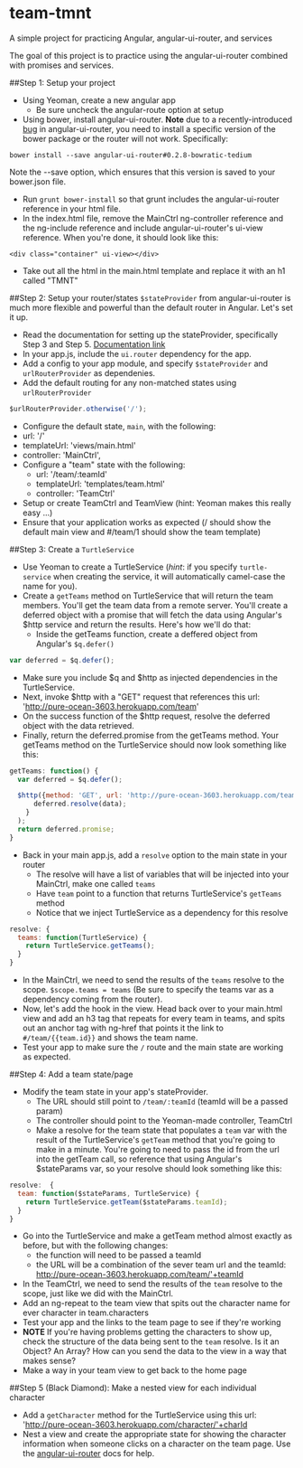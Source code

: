 team-tmnt
=========

A simple project for practicing Angular, angular-ui-router, and services

The goal of this project is to practice using the angular-ui-router combined with promises and services.

##Step 1: Setup your project
* Using Yeoman, create a new angular app
  * Be sure uncheck the angular-route option at setup
* Using bower, install angular-ui-router. **Note** due to a recently-introduced [bug](https://github.com/angular-ui/ui-router/commit/ccdab193315f304eb3be5f5b97c47a926c79263e) in angular-ui-router, you need to install a specific version of the bower package or the router will not work. Specifically:

```
bower install --save angular-ui-router#0.2.8-bowratic-tedium
```

Note the --save option, which ensures that this version is saved to your bower.json file.
* Run `grunt bower-install` so that grunt includes the angular-ui-router reference in your html file.
* In the index.html file, remove the MainCtrl ng-controller reference and the ng-include reference and include angular-ui-router's ui-view reference. When you're done, it should look like this:

```
<div class="container" ui-view></div>
```
* Take out all the html in the main.html template and replace it with an h1 called "TMNT"

##Step 2: Setup your router/states
`$stateProvider` from angular-ui-router is much more flexible and powerful than the default router in Angular. Let's set it up.
* Read the documentation for setting up the stateProvider, specifically Step 3 and Step 5. [Documentation link](https://github.com/angular-ui/ui-router#nested-states--views)
* In your app.js, include the `ui.router` dependency for the app.
* Add a config to your app module, and specify `$stateProvider` and `urlRouterProvider` as dependenies.
* Add the default routing for any non-matched states using `urlRouterProvider`

```javascript
$urlRouterProvider.otherwise('/');
```
* Configure the default state, `main`, with the following:
 * url: '/'
 * templateUrl: 'views/main.html'
 * controller: 'MainCtrl',
* Configure a "team" state with the following:
  * url: '/team/:teamId' 
  * templateUrl: 'templates/team.html'
  * controller: 'TeamCtrl'
* Setup or create TeamCtrl and TeamView (hint: Yeoman makes this really easy ...)
* Ensure that your application works as expected (/ should show the default main view and #/team/1 should show the team template)

##Step 3: Create a `TurtleService`
* Use Yeoman to create a TurtleService (*hint*: if you specify `turtle-service` when creating the service, it will automatically camel-case the name for you).
* Create a `getTeams` method on TurtleService that will return the team members. You'll get the team data from a remote server. You'll create a deferred object with a promise that will fetch the data using Angular's $http service and return the results. Here's how we'll do that:
  * Inside the getTeams function, create a deffered object from Angular's `$q.defer()`

```javascript
var deferred = $q.defer();
```
  * Make sure you include $q and $http as injected dependencies in the TurtleService.
  * Next, invoke $http with a "GET" request that references this url: 'http://pure-ocean-3603.herokuapp.com/team'
  * On the success function of the $http request, resolve the deferred object with the data retrieved.
  * Finally, return the deferred.promise from the getTeams method. Your getTeams method on the TurtleService should now look something like this:

```javascript
getTeams: function() {
  var deferred = $q.defer();

  $http({method: 'GET', url: 'http://pure-ocean-3603.herokuapp.com/team'}).success(function(data) {
      deferred.resolve(data);
    }
  );
  return deferred.promise;
}
```

* Back in your main app.js, add a `resolve` option to the main state in your router
  * The resolve will have a list of variables that will be injected into your MainCtrl, make one called `teams`
  * Have `team` point to a function that returns TurtleService's `getTeams` method
  * Notice that we inject TurtleService as a dependency for this resolve

```javascript
resolve: {
  teams: function(TurtleService) {
    return TurtleService.getTeams();
  }
}
```

* In the MainCtrl, we need to send the results of the `teams` resolve to the scope. `$scope.teams = teams` (Be sure to specify the teams var as a dependency coming from the router).
* Now, let's add the hook in the view. Head back over to your main.html view and add an h3 tag that repeats for every team in teams, and spits out an anchor tag with ng-href that points it the link to `#/team/{{team.id}}` and shows the team name.
* Test your app to make sure the `/` route and the main state are working as expected.

##Step 4: Add a team state/page
* Modify the team state in your app's stateProvider.
  * The URL should still point to `/team/:teamId` (teamId will be a passed param)
  * The controller should point to the Yeoman-made controller, TeamCtrl
  * Make a resolve for the team state that populates a `team` var with the result of the TurtleService's `getTeam` method that you're going to make in a minute. You're going to need to pass the id from the url into the getTeam call, so reference that using Angular's $stateParams var, so your resolve should look something like this:

```javascript
resolve:  {
  team: function($stateParams, TurtleService) {
    return TurtleService.getTeam($stateParams.teamId);
  }
}
```

* Go into the TurtleService and make a getTeam method almost exactly as before, but with the following changes:
  * the function will need to be passed a teamId
  * the URL will be a combination of the sever team url and the teamId: http://pure-ocean-3603.herokuapp.com/team/'+teamId
* In the TeamCtrl, we need to send the results of the `team` resolve to the scope, just like we did with the MainCtrl.
* Add an ng-repeat to the team view that spits out the character name for ever character in team.characters
* Test your app and the links to the team page to see if they're working
* **NOTE** If you're having problems getting the characters to show up, check the structure of the data being sent to the `team` resolve. Is it an Object? An Array? How can you send the data to the view in a way that makes sense?
* Make a way in your team view to get back to the home page

##Step 5 (Black Diamond): Make a nested view for each individual character
* Add a `getCharacter` method for the TurtleService using this url: 'http://pure-ocean-3603.herokuapp.com/character/'+charId
* Nest a view and create the appropriate state for showing the character information when someone clicks on a character on the team page. Use the [angular-ui-router](https://github.com/angular-ui/ui-router) docs for help.
